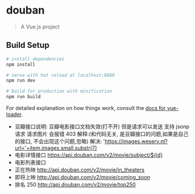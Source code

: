 # douban

> A Vue.js project

## Build Setup

```bash
# install dependencies
npm install

# serve with hot reload at localhost:8080
npm run dev

# build for production with minification
npm run build
```

For detailed explanation on how things work, consult the [docs for vue-loader](http://vuejs.github.io/vue-loader).

- 豆瓣接口说明:
  豆瓣电影接口文档失效(打不开)
  但是请求可以发送
  支持 jsonp 请求
  请求图片 会报错 403
  解释:(和代码无关, 是豆瓣接口的问题,如果是自己的接口, 不会出现这个问题,忽略)
  解决: 'https://images.weserv.nl?url='+item.images.small.substr(7)
- 电影详情接口
  https://api.douban.com/v2/movie/subject/${id}
- 电影列表接口
- 正在热映
  http://api.douban.com/v2/movie/in_theaters
- 即将上映
  http://api.douban.com/v2/movie/coming_soon
- 排名 250
  http://api.douban.com/v2/movie/top250
